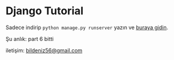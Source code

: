 # Django Tutorial

Sadece indirip `python manage.py runserver` yazın ve [buraya gidin](127.0.0.1:8000/polls/).

Şu anlık: part 6 bitti

iletişim: [bildeniz56@gmail.com](mailto:bildeniz56@gmail.com)

